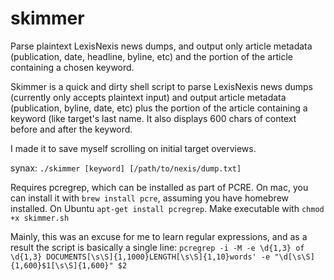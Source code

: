 # skimmer
Parse plaintext LexisNexis news dumps, and output only article metadata (publication, date, headline, byline, etc) and the portion of the article containing a chosen keyword.

Skimmer is a quick and dirty shell script to parse LexisNexis news dumps (currently only accepts plaintext input) and output article metadata (publication, byline, date, etc) plus the portion of the article containing a keyword (like target's last name. It also displays 600 chars of context before and after the keyword. 

I made it to save myself scrolling on initial target overviews.

synax: `./skimmer [keyword] [/path/to/nexis/dump.txt]`

Requires pcregrep, which can be installed as part of PCRE. On mac, you can install it with `brew install pcre`, assuming you have homebrew installed. On Ubuntu `apt-get install pcregrep`. Make executable with `chmod +x skimmer.sh`

Mainly, this was an excuse for me to learn regular expressions, and as a result the script is basically a single line:
`pcregrep -i -M -e \d{1,3} of \d{1,3} DOCUMENTS[\s\S]{1,1000}LENGTH[\s\S]{1,10}words' -e "\d[\s\S]{1,600}$1[\s\S]{1,600}" $2`
